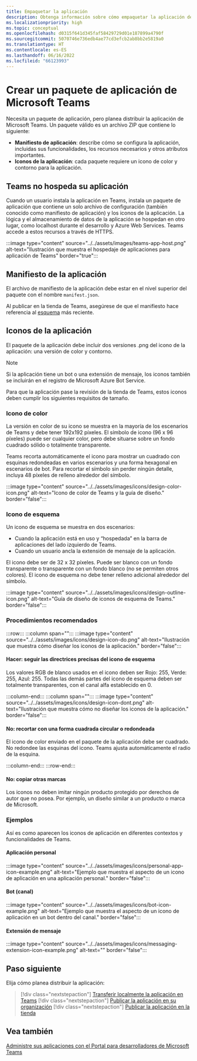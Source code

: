 ```yaml
---
title: Empaquetar la aplicación
description: Obtenga información sobre cómo empaquetar la aplicación de Microsoft Teams con iconos para probar, cargar y publicar en la tienda.
ms.localizationpriority: high
ms.topic: conceptual
ms.openlocfilehash: d0315f641d345faf58429729d01e187899a4790f
ms.sourcegitcommit: 5070746e736edb4ae77cd3efcb2ab8bb2e5819a0
ms.translationtype: HT
ms.contentlocale: es-ES
ms.lasthandoff: 06/16/2022
ms.locfileid: "66123993"
---
```

# <a name="create-a-microsoft-teams-app-package"></a>Crear un paquete de aplicación de Microsoft Teams

Necesita un paquete de aplicación, pero planea distribuir la aplicación de Microsoft Teams. Un paquete válido es un archivo ZIP que contiene lo siguiente:

* **Manifiesto de aplicación**: describe cómo se configura la aplicación, incluidas sus funcionalidades, los recursos necesarios y otros atributos importantes.
* **Iconos de la aplicación**: cada paquete requiere un icono de color y contorno para la aplicación.

## <a name="teams-doesnt-host-your-app"></a>Teams no hospeda su aplicación

Cuando un usuario instala la aplicación en Teams, instala un paquete de aplicación que contiene un solo archivo de configuración (también conocido como manifiesto de aplicación) y los iconos de la aplicación. La lógica y el almacenamiento de datos de la aplicación se hospedan en otro lugar, como localhost durante el desarrollo y Azure Web Services. Teams accede a estos recursos a través de HTTPS.

:::image type="content" source="../../assets/images/teams-app-host.png" alt-text="Ilustración que muestra el hospedaje de aplicaciones para aplicación de Teams" border="true":::

## <a name="app-manifest"></a>Manifiesto de la aplicación

El archivo de manifiesto de la aplicación debe estar en el nivel superior del paquete con el nombre `manifest.json`.

Al publicar en la tienda de Teams, asegúrese de que el manifiesto hace referencia al [esquema](~/resources/schema/manifest-schema.md) más reciente.

## <a name="app-icons"></a>Iconos de la aplicación

El paquete de la aplicación debe incluir dos versiones .png del icono de la aplicación: una versión de color y contorno.

> [!Note]
> Si la aplicación tiene un bot o una extensión de mensaje, los iconos también se incluirán en el registro de Microsoft Azure Bot Service.

Para que la aplicación pase la revisión de la tienda de Teams, estos iconos deben cumplir los siguientes requisitos de tamaño.

### <a name="color-icon"></a>Icono de color

La versión en color de su icono se muestra en la mayoría de los escenarios de Teams y debe tener 192x192 píxeles. El símbolo de icono (96 x 96 píxeles) puede ser cualquier color, pero debe situarse sobre un fondo cuadrado sólido o totalmente transparente.

Teams recorta automáticamente el icono para mostrar un cuadrado con esquinas redondeadas en varios escenarios y una forma hexagonal en escenarios de bot. Para recortar el símbolo sin perder ningún detalle, incluya 48 píxeles de relleno alrededor del símbolo.

:::image type="content" source="../../assets/images/icons/design-color-icon.png" alt-text="Icono de color de Teams y la guía de diseño." border="false":::

### <a name="outline-icon"></a>Icono de esquema

Un icono de esquema se muestra en dos escenarios:

* Cuando la aplicación está en uso y “hospedada” en la barra de aplicaciones del lado izquierdo de Teams.
* Cuando un usuario ancla la extensión de mensaje de la aplicación.

El icono debe ser de 32 x 32 píxeles. Puede ser blanco con un fondo transparente o transparente con un fondo blanco (no se permiten otros colores). El icono de esquema no debe tener relleno adicional alrededor del símbolo.

:::image type="content" source="../../assets/images/icons/design-outline-icon.png" alt-text="Guía de diseño de iconos de esquema de Teams." border="false":::

### <a name="best-practices"></a>Procedimientos recomendados

:::row:::
   :::column span="":::
:::image type="content" source="../../assets/images/icons/design-icon-do.png" alt-text="Ilustración que muestra cómo diseñar los iconos de la aplicación." border="false":::

#### <a name="do-follow-the-precise-outline-icon-guidelines"></a>Hacer: seguir las directrices precisas del icono de esquema

Los valores RGB de blanco usados en el icono deben ser Rojo: 255, Verde: 255, Azul: 255. Todas las demás partes del icono de esquema deben ser totalmente transparentes, con el canal alfa establecido en 0.

   :::column-end:::
   :::column span="":::
:::image type="content" source="../../assets/images/icons/design-icon-dont.png" alt-text="Ilustración que muestra cómo no diseñar los iconos de la aplicación." border="false":::

#### <a name="dont-crop-in-a-circular-or-rounded-square-shape"></a>No: recortar con una forma cuadrada circular o redondeada

El icono de color enviado en el paquete de la aplicación debe ser cuadrado. No redondee las esquinas del icono. Teams ajusta automáticamente el radio de la esquina.

   :::column-end:::
:::row-end:::

#### <a name="dont-copy-other-brands"></a>No: copiar otras marcas

Los iconos no deben imitar ningún producto protegido por derechos de autor que no posea. Por ejemplo, un diseño similar a un producto o marca de Microsoft.

### <a name="examples"></a>Ejemplos

Así es como aparecen los iconos de aplicación en diferentes contextos y funcionalidades de Teams.

#### <a name="personal-app"></a>Aplicación personal

:::image type="content" source="../../assets/images/icons/personal-app-icon-example.png" alt-text="Ejemplo que muestra el aspecto de un icono de aplicación en una aplicación personal." border="false":::

#### <a name="bot-channel"></a>Bot (canal)

:::image type="content" source="../../assets/images/icons/bot-icon-example.png" alt-text="Ejemplo que muestra el aspecto de un icono de aplicación en un bot dentro del canal." border="false":::

#### <a name="message-extension"></a>Extensión de mensaje

:::image type="content" source="../../assets/images/icons/messaging-extension-icon-example.png" alt-text="<texto alternativo>" border="false":::

## <a name="next-step"></a>Paso siguiente

Elija cómo planea distribuir la aplicación:

> [!div class="nextstepaction"]
> [Transferir localmente la aplicación en Teams](~/concepts/deploy-and-publish/apps-upload.md)
> [!div class="nextstepaction"]
> [Publicar la aplicación en su organización](/MicrosoftTeams/tenant-apps-catalog-teams?toc=/microsoftteams/platform/toc.json&bc=/MicrosoftTeams/breadcrumb/toc.json)
> [!div class="nextstepaction"]
> [Publicar la aplicación en la tienda](~/concepts/deploy-and-publish/appsource/publish.md)

## <a name="see-also"></a>Vea también

[Administre sus aplicaciones con el Portal para desarrolladores de Microsoft Teams](~/concepts/build-and-test/teams-developer-portal.md)
